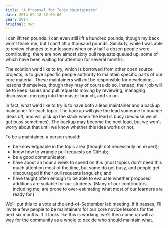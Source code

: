 ```yaml
---
title: "A Proposal for Topic Maintainers"
date: 2014-09-18 12:00:00
year: 2014
original: swc
---
```

<p>
  I can lift ten pounds.
  I can even still lift a hundred pounds, though my back won't thank me,
  but I can't lift a thousand pounds.
  Similarly,
  while I was able to review changes to our lessons when only half a dozen people were contributing,
  there are now almost sixty pull requests queued up,
  some of which have been waiting for attention for several months.
</p>
<p>
  The solution we'd like to try,
  which is borrowed from other open source projects,
  is to give specific people authority to maintain specific parts of our core material.
  These maintainers will <em>not</em> be responsible for developing lessons themselves,
  though they may of course do so.
  Instead,
  their job will be to keep issues and pull requests moving by reviewing,
  managing discussion,
  merging into the master branch,
  and so on.
</p>
<p>
  In fact,
  what we'd like to try is to have both a lead maintainer and a backup maintainer for each topic.
  The backup will give the lead someone to bounce ideas off,
  and will pick up the slack when the lead is busy
  (because we all get busy sometimes).
  The backup may become the next lead,
  but we won't worry about that until we know whether this idea works or not.
</p>
<p>
  To be a maintainer,
  a person should:
</p>
<ul>
  <li>be knowledgeable in the topic area (though not necessarily an expert);</li>
  <li>know how to wrangle pull requests on GitHub;</li>
  <li>be a good communicator;</li>
  <li>
    have about an hour a week to spend on this
    (most topics don't need this much attention most of the time, but some do get busy, and people get discouraged if their pull requests languish);
    and
  </li>
  <li>
    have taught often enough to be able to evaluate whether proposed additions are suitable for our students.
    (Many of our contributors, including me, are prone to over-estimating what most of our learners are ready for.)
  </li>
</ul>
<p>
  We'll put this to a vote at the end-of-September lab meeting.
  If it passes,
  I'll invite a few people to be maintainers for our core novice lessons for the next six months.
  If it looks like this is working,
  we'll then come up with a way for the community as a whole to decide who should maintain what.
</p>

